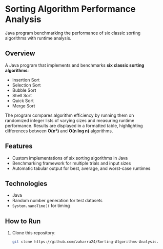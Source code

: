 # Sorting Algorithm Performance Analysis
Java program benchmarking the performance of six classic sorting algorithms with runtime analysis.

## Overview
A Java program that implements and benchmarks **six classic sorting algorithms**:
- Insertion Sort  
- Selection Sort  
- Bubble Sort  
- Shell Sort  
- Quick Sort  
- Merge Sort  

The program compares algorithm efficiency by running them on randomized integer lists of varying sizes and measuring runtime performance. Results are displayed in a formatted table, highlighting differences between **O(n²)** and **O(n log n)** algorithms.  

## Features
- Custom implementations of six sorting algorithms in Java  
- Benchmarking framework for multiple trials and input sizes  
- Automatic tabular output for best, average, and worst-case runtimes  

## Technologies
- Java  
- Random number generation for test datasets  
- `System.nanoTime()` for timing  

## How to Run
1. Clone this repository:
   ```bash
   git clone https://github.com/zaharra24/Sorting-Algorithms-Analysis.git
